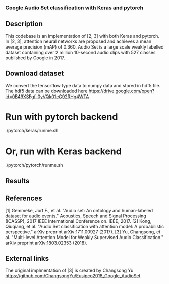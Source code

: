 ### Google Audio Set classification with Keras and pytorch

## Description
This codebase is an implementation of [2, 3] with both Keras and pytorch. In [2, 3], attention neural networks are proposed and achieves a mean average precision (mAP) of 0.360. 
Audio Set is a large scale weakly labelled dataset containing over 2 million 10-second audio clips with 527 classes published by Google in 2017. 

## Download dataset
We convert the tensorflow type data to numpy data and stored in hdf5 file. The hdf5 data can be downloaded here https://drive.google.com/open?id=0B49XSFgf-0yVQk01eG92RHg4WTA

# Run with pytorch backend
./pytorch/keras/runme.sh

# Or, run with Keras backend
./pytorch/pytorch/runme.sh

## Results

## References
[1] Gemmeke, Jort F., et al. "Audio set: An ontology and human-labeled dataset for audio events." Acoustics, Speech and Signal Processing (ICASSP), 2017 IEEE International Conference on. IEEE, 2017.
[2] Kong, Qiuqiang, et al. "Audio Set classification with attention model: A probabilistic perspective." arXiv preprint arXiv:1711.00927 (2017).
[3] Yu, Changsong, et al. "Multi-level Attention Model for Weakly Supervised Audio Classification." arXiv preprint arXiv:1803.02353 (2018).

## External links
The original implmentation of [3] is created by Changsong Yu https://github.com/ChangsongYu/Eusipco2018_Google_AudioSet
